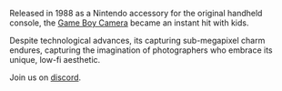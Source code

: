 Released in 1988 as a Nintendo
accessory for the original
handheld console, the [Game Boy Camera](https://en.wikipedia.org/wiki/Game_Boy_Camera) became an instant hit
with kids.


Despite technological advances,
its capturing sub-megapixel charm endures,
capturing the imagination of
photographers who embrace its
unique, low-fi aesthetic.

Join us on [discord](https://discord.gg/sBpv4Bz6).
